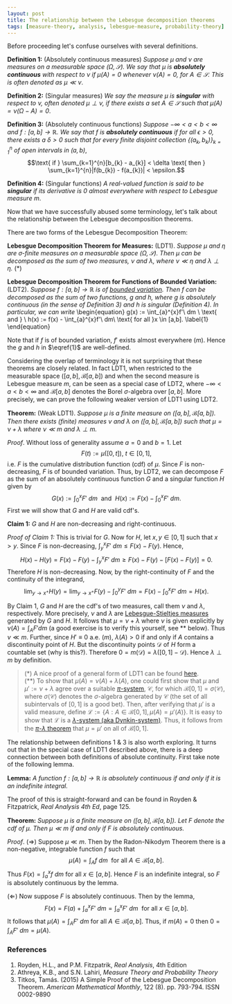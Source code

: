 ```yaml
---
layout: post
title: The relationship between the Lebesgue decomposition theorems
tags: [measure-theory, analysis, lebesgue-measure, probability-theory]
---
```


Before proceeding let's confuse ourselves with several definitions.

**Definition 1:** (Absolutely continuous measures) *Suppose $\mu$ and $\nu$ are measures on a measurable space
$(\Omega, \mathcal{S})$. We say that $\mu$ is __absolutely continuous__ with respect to $\nu$ if
$\mu(A) = 0$ whenever $\nu(A) = 0$, for $A \in \mathcal{S}$. This is often denoted as $\mu \ll \nu$*.

**Definition 2:** (Singular measures) *We say the measure $\mu$ is __singular__ with respect to $\nu$, often denoted $\mu \perp \nu$,
if there exists a set $A \in \mathcal{S}$ such that $\mu(A) = \nu(\Omega - A) = 0$*.

**Definition 3:** (Absolutely continuous functions) *Suppose $-\infty < a < b < \infty$ and $f : [a,b] \rightarrow \mathbb{R}$. We
say that $f$ is __absolutely continuous__ if for all $\epsilon > 0$, there exists a $\delta > 0$ such that for every finite
disjoint collection $\lbrace (a_{k}, b_{k})\rbrace_{k=1}^{n}$ of open intervals in $(a,b)$*,
$$\text{ if } \sum_{k=1}^{n}[b_{k} - a_{k}] < \delta \text{ then } \sum_{k=1}^{n}|f(b_{k}) - f(a_{k})| < \epsilon.$$

**Definition 4:** (Singular functions) *A real-valued function is said to be __singular__ if its derivative is 0 almost everywhere with respect to
Lebesgue measure $m$*.

Now that we have successfully abused some terminology, let's talk about the relationship between the Lebesgue decomposition theorems.

There are two forms of the Lebesgue Decomposition Theorem: 

**Lebesgue Decomposition Theorem for Measures:** (LDT1). *Suppose $\mu$ and $\eta$ are $\sigma$-finite measures on a measurable space $(\Omega, \mathcal{S})$.
Then $\mu$ can be decomposed as the sum of two measures, $\nu$ and $\lambda$, where $\nu \ll \eta$ and $\lambda \perp \eta$.* ($*$)

**Lebesgue Decomposition Theorem for Functions of Bounded Variation:** (LDT2). *Suppose $f : [a,b] \rightarrow \mathbb{R}$ is of 
[bounded variation](https://en.wikipedia.org/wiki/Bounded_variation). Then $f$ can be decomposed
as the sum of two functions, $g$ and $h$, where $g$ is absolutely continuous (in the sense of Definition 3) and
$h$ is singular (Definition 4). In particular, we can write*
\begin{equation}
g(x) := \int_{a}^{x}f'\ dm \ \text{ and } \ h(x) := f(x) - \int_{a}^{x}f'\ dm\ \text{ for all }x \in [a,b].
\label{1}
\end{equation}

Note that if $f$ is of bounded variation, $f'$ exists almost everywhere ($m$). Hence the $g$ and $h$ in $\eqref{1}$ are well-defined.

Considering the overlap of terminology
it is not surprising that these theorems are closely related. In fact LDT1, when restricted to the 
measurable space $([a,b], \mathcal{B}[a,b])$ and when the second measure is Lebesgue measure $m$, 
can be seen as a special case of LDT2, where $-\infty < a < b < \infty$
and $\mathcal{B}[a,b]$ denotes the Borel $\sigma$-algebra over $[a,b]$.
More precisely, we can prove the following weaker version of LDT1 using LDT2.

**Theorem:** (Weak LDT1). *Suppose $\mu$ is a finite measure on $([a,b], \mathcal{B}[a,b])$. Then there exists (finite) measures $\nu$ and $\lambda$
on $([a,b], \mathcal{B}[a,b])$ such that $\mu = \nu + \lambda$ where $\nu \ll m$ and $\lambda \perp m$.*

$Proof.$ Without loss of generality assume $a = 0$ and $b = 1$. Let
$$ F(t) := \mu([0, t]), \ t \in [0,1], $$
i.e. $F$ is the cumulative distribution function (cdf) of $\mu$. 
Since $F$ is non-decreasing, $F$ is of bounded variation. Thus, by LDT2, we can decompose $F$ as the sum of an absolutely continuous function 
$G$ and a singular function $H$ given by
$$ G(x) := \int_{0}^{x}F'\ dm \ \text{ and } \ H(x) := F(x) - \int_{0}^{x}F'\ dm. $$
First we will show that $G$ and $H$ are valid cdf's.

**Claim 1:** $G$ and $H$ are non-decreasing and right-continuous.

*Proof of Claim 1:* This is trivial for $G$. Now for $H$, let $x,y \in [0,1]$ such that $x > y$. Since $F$ is non-decreasing,
$\int_{y}^{x}F'\ dm \leq F(x) - F(y)$. Hence,
$$ H(x) - H(y) = F(x) - F(y) - \int_{y}^{x} F'\ dm \geq F(x) - F(y) - [F(x) - F(y)] = 0. $$
Therefore $H$ is non-decreasing. Now, by the right-continuity of $F$ and the continuity of the integrand,
$$ \lim_{y\rightarrow x^{+}} H(y) = \lim_{y\rightarrow x^{+}} F(y) - \int_{0}^{y}F'\ dm = F(x) - \int_{0}^{x}F'\ dm = H(x). $$
$$\tag*{$\blacksquare$ Claim 1}$$

By Claim 1, $G$ and $H$ are the cdf's of two measures, call them $\nu$ and $\lambda$, respectively. More precisely, $\nu$ and $\lambda$
are [Lebesgue-Stieltjes measures](https://en.wikipedia.org/wiki/Lebesgue%E2%80%93Stieltjes_integration#Definition) generated by $G$ and $H$.
It follows that $\mu = \nu + \lambda$ where $\nu$ is given explicitly by
$\nu(A) = \int_{A}F' dm$ (a good exercise is to verify this yourself, see $**$ below).
Thus $\nu \ll m$. Further, since $H' \equiv 0$ a.e. ($m$), $\lambda(A) > 0$ if and only if $A$ contains a discontinuity point of $H$.
But the discontinuity points $\mathcal{D}$ of $H$ form a countable set (why is this?). Therefore $0 = m(\mathcal{D}) = \lambda([0,1] - \mathcal{D})$.
Hence $\lambda \perp m$ by definition.
$$\tag*{$\Box$}$$

> ($*$) A nice proof of a general form of LDT1 can be found [here](http://arxiv.org/pdf/1404.1871v1.pdf).  
($**$) To show that $\mu(A) = \nu(A) + \lambda(A)$, one could first show that $\mu$ and $\mu' := \nu + \lambda$ agree over a suitable
[$\pi$-system](https://en.wikipedia.org/wiki/Pi_system), $\mathcal{C}$, for which $\mathcal{B}[0,1] = \sigma\langle \mathcal{C} \rangle$,
where $\sigma\langle \mathcal{C} \rangle$ denotes the $\sigma$-algebra generated by $\mathcal{C}$
(the set of all subintervals of $[0,1]$ is a good bet). Then, after verifying that $\mu'$ is a valid measure, define 
$\mathcal{L} := \lbrace A : A \in \mathcal{B}[0,1], \mu(A) = \mu'(A)\rbrace$. It is easy to show that $\mathcal{L}$ is a 
[$\lambda$-system (aka Dynkin-system)](https://en.wikipedia.org/wiki/Dynkin_system). Thus, it follows from the 
[$\pi$-$\lambda$ theorem](https://en.wikipedia.org/wiki/Pi_system#The_.CF.80-.CE.BB_Theorem) that $\mu = \mu'$ on all of $\mathcal{B}[0,1]$.

The relationship between definitions 1 & 3 is also worth exploring. It turns out that in the special case of LDT1 described above, there
is a deep connection between both definitions of absolute continuity. First take note of the following lemma.

**Lemma:** *A function $f : [a,b] \rightarrow \mathbb{R}$ is absolutely continuous if and only if it is an indefinite integral.*

The proof of this is straight-forward and can be found in Royden & Fitzpatrick, *Real Analysis 4th Ed*, page 125.

**Theorem:** *Suppose $\mu$ is a finite measure on $([a,b], \mathcal{B}[a,b])$. Let $F$ denote the cdf of $\mu$. Then $\mu \ll m$ if and only if $F$ is absolutely continuous.*

$Proof.$ 
$(\Rightarrow)$ Suppose $\mu \ll m$. Then by the Radon-Nikodym Theorem there is a non-negative, integrable function $f$ such that 
$$ \mu(A) = \int_{A}f\ dm \ \text{ for all } A \in \mathcal{B}[a,b]. $$
Thus $F(x) = \int_{a}^{x}f\ dm$ for all $x \in [a,b]$. Hence $F$ is an indefinite integral, so $F$ is absolutely continuous by the lemma.

$(\Leftarrow)$ Now suppose $F$ is absolutely continuous. Then by the lemma,
$$ F(x) = F(a) + \int_{a}^{x}F'\ dm = \int_{a}^{x}F'\ dm \ \text{ for all } x \in [a,b]. $$
It follows that $\mu(A) = \int_{A}F'\ dm$ for all $A \in \mathcal{B}[a,b]$. Thus, if $m(A) = 0$ then $0 = \int_{A}F'\ dm = \mu(A)$.
$$\tag*{$\Box$}$$

### References

1. Royden, H.L., and P.M. Fitzpatrik, *Real Analysis*, 4th Edition
2. Athreya, K.B., and S.N. Lahiri, *Measure Theory and Probability Theory*
3. Titkos, Tamás. (2015) A Simple Proof of the Lebesgue Decomposition Theorem. *American Mathematical Monthly*, 122 (8). pp. 793-794. ISSN 0002-9890

